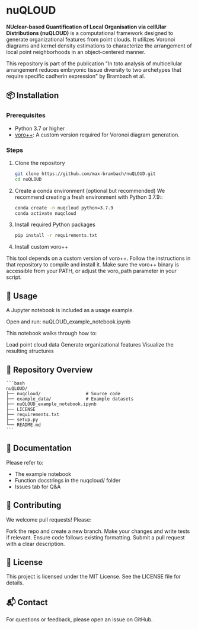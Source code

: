 # nuQLOUD

**NUclear-based Quantification of Local Organisation via cellUlar Distributions (nuQLOUD)** is a computational framework designed to generate organizational features from point clouds. It utilizes Voronoi diagrams and kernel density estimations to characterize the arrangement of local point neighborhoods in an object-centered manner.

This repository is part of the publication "In toto analysis of multicellular arrangement reduces embryonic tissue diversity to two archetypes that require specific cadherin expression" by Brambach et al.

## 📦 Installation

### Prerequisites

- Python 3.7 or higher
- [voro++](https://github.com/max-brambach/voro): A custom version required for Voronoi diagram generation.

### Steps

1. Clone the repository

   ```bash
   git clone https://github.com/max-brambach/nuQLOUD.git
   cd nuQLOUD
   ```
   
2. Create a conda environment (optional but recommended)
We recommend creating a fresh environment with Python 3.7.9::

    ```bash
    conda create -n nuqcloud python=3.7.9
    conda activate nuqcloud
    ```
    
3. Install required Python packages

    ```bash
    pip install -r requirements.txt
    ```
    
4. Install custom voro++

This tool depends on a custom version of voro++. Follow the instructions in that repository to compile and install it.
Make sure the voro++ binary is accessible from your PATH, or adjust the voro_path parameter in your script.

## 🧪 Usage

A Jupyter notebook is included as a usage example.
    
Open and run: nuQLOUD_example_notebook.ipynb

This notebook walks through how to:

Load point cloud data
Generate organizational features
Visualize the resulting structures

## 📂 Repository Overview

    ```bash
    nuQLOUD/
    ├── nuqcloud/                 # Source code
    ├── example_data/             # Example datasets
    ├── nuQLOUD_example_notebook.ipynb
    ├── LICENSE
    ├── requirements.txt
    ├── setup.py
    └── README.md
    ```
   
## 📖 Documentation

Please refer to:

* The example notebook
* Function docstrings in the nuqcloud/ folder
* Issues tab for Q&A


## 🤝 Contributing

We welcome pull requests! Please:

Fork the repo and create a new branch.
Make your changes and write tests if relevant.
Ensure code follows existing formatting.
Submit a pull request with a clear description.


## 📄 License

This project is licensed under the MIT License. See the LICENSE file for details.


## 📬 Contact

For questions or feedback, please open an issue on GitHub.
